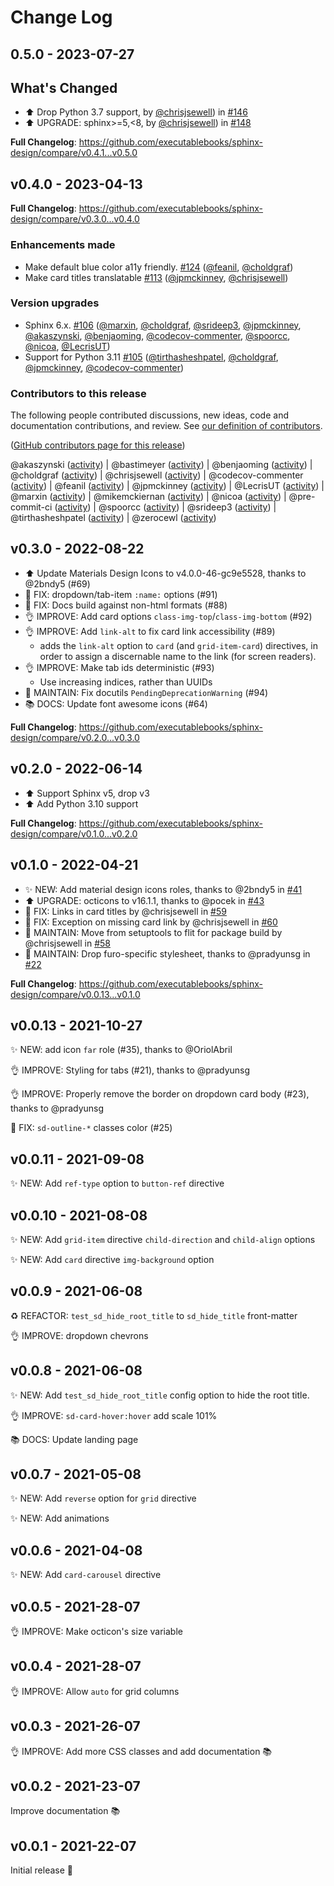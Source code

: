 # Change Log

## 0.5.0 - 2023-07-27

## What's Changed

* ⬆️ Drop Python 3.7 support, by [@chrisjsewell](https://github.com/chrisjsewell)) in [#146](https://github.com/executablebooks/sphinx-design/pull/146)
* ⬆️ UPGRADE: sphinx>=5,<8, by [@chrisjsewell](https://github.com/chrisjsewell)) in [#148](https://github.com/executablebooks/sphinx-design/pull/148)

**Full Changelog**: <https://github.com/executablebooks/sphinx-design/compare/v0.4.1...v0.5.0>

## v0.4.0 - 2023-04-13

**Full Changelog**: <https://github.com/executablebooks/sphinx-design/compare/v0.3.0...v0.4.0>

### Enhancements made

- Make default blue color a11y friendly. [#124](https://github.com/executablebooks/sphinx-design/pull/124) ([@feanil](https://github.com/feanil), [@choldgraf](https://github.com/choldgraf))
- Make card titles translatable [#113](https://github.com/executablebooks/sphinx-design/pull/113) ([@jpmckinney](https://github.com/jpmckinney), [@chrisjsewell](https://github.com/chrisjsewell))

### Version upgrades

- Sphinx 6.x. [#106](https://github.com/executablebooks/sphinx-design/pull/106) ([@marxin](https://github.com/marxin), [@choldgraf](https://github.com/choldgraf), [@srideep3](https://github.com/srideep3), [@jpmckinney](https://github.com/jpmckinney), [@akaszynski](https://github.com/akaszynski), [@benjaoming](https://github.com/benjaoming), [@codecov-commenter](https://github.com/codecov-commenter), [@spoorcc](https://github.com/spoorcc), [@nicoa](https://github.com/nicoa), [@LecrisUT](https://github.com/LecrisUT))
- Support for Python 3.11 [#105](https://github.com/executablebooks/sphinx-design/pull/105) ([@tirthasheshpatel](https://github.com/tirthasheshpatel), [@choldgraf](https://github.com/choldgraf), [@jpmckinney](https://github.com/jpmckinney), [@codecov-commenter](https://github.com/codecov-commenter))

### Contributors to this release

The following people contributed discussions, new ideas, code and documentation contributions, and review.
See [our definition of contributors](https://github-activity.readthedocs.io/en/latest/#how-does-this-tool-define-contributions-in-the-reports).

([GitHub contributors page for this release](https://github.com/executablebooks/sphinx-design/graphs/contributors?from=2022-08-22&to=2023-04-12&type=c))

@akaszynski ([activity](https://github.com/search?q=repo%3Aexecutablebooks%2Fsphinx-design+involves%3Aakaszynski+updated%3A2022-08-22..2023-04-12&type=Issues)) | @bastimeyer ([activity](https://github.com/search?q=repo%3Aexecutablebooks%2Fsphinx-design+involves%3Abastimeyer+updated%3A2022-08-22..2023-04-12&type=Issues)) | @benjaoming ([activity](https://github.com/search?q=repo%3Aexecutablebooks%2Fsphinx-design+involves%3Abenjaoming+updated%3A2022-08-22..2023-04-12&type=Issues)) | @choldgraf ([activity](https://github.com/search?q=repo%3Aexecutablebooks%2Fsphinx-design+involves%3Acholdgraf+updated%3A2022-08-22..2023-04-12&type=Issues)) | @chrisjsewell ([activity](https://github.com/search?q=repo%3Aexecutablebooks%2Fsphinx-design+involves%3Achrisjsewell+updated%3A2022-08-22..2023-04-12&type=Issues)) | @codecov-commenter ([activity](https://github.com/search?q=repo%3Aexecutablebooks%2Fsphinx-design+involves%3Acodecov-commenter+updated%3A2022-08-22..2023-04-12&type=Issues)) | @feanil ([activity](https://github.com/search?q=repo%3Aexecutablebooks%2Fsphinx-design+involves%3Afeanil+updated%3A2022-08-22..2023-04-12&type=Issues)) | @jpmckinney ([activity](https://github.com/search?q=repo%3Aexecutablebooks%2Fsphinx-design+involves%3Ajpmckinney+updated%3A2022-08-22..2023-04-12&type=Issues)) | @LecrisUT ([activity](https://github.com/search?q=repo%3Aexecutablebooks%2Fsphinx-design+involves%3ALecrisUT+updated%3A2022-08-22..2023-04-12&type=Issues)) | @marxin ([activity](https://github.com/search?q=repo%3Aexecutablebooks%2Fsphinx-design+involves%3Amarxin+updated%3A2022-08-22..2023-04-12&type=Issues)) | @mikemckiernan ([activity](https://github.com/search?q=repo%3Aexecutablebooks%2Fsphinx-design+involves%3Amikemckiernan+updated%3A2022-08-22..2023-04-12&type=Issues)) | @nicoa ([activity](https://github.com/search?q=repo%3Aexecutablebooks%2Fsphinx-design+involves%3Anicoa+updated%3A2022-08-22..2023-04-12&type=Issues)) | @pre-commit-ci ([activity](https://github.com/search?q=repo%3Aexecutablebooks%2Fsphinx-design+involves%3Apre-commit-ci+updated%3A2022-08-22..2023-04-12&type=Issues)) | @spoorcc ([activity](https://github.com/search?q=repo%3Aexecutablebooks%2Fsphinx-design+involves%3Aspoorcc+updated%3A2022-08-22..2023-04-12&type=Issues)) | @srideep3 ([activity](https://github.com/search?q=repo%3Aexecutablebooks%2Fsphinx-design+involves%3Asrideep3+updated%3A2022-08-22..2023-04-12&type=Issues)) | @tirthasheshpatel ([activity](https://github.com/search?q=repo%3Aexecutablebooks%2Fsphinx-design+involves%3Atirthasheshpatel+updated%3A2022-08-22..2023-04-12&type=Issues)) | @zerocewl ([activity](https://github.com/search?q=repo%3Aexecutablebooks%2Fsphinx-design+involves%3Azerocewl+updated%3A2022-08-22..2023-04-12&type=Issues))


## v0.3.0 - 2022-08-22

- ⬆️ Update Materials Design Icons to v4.0.0-46-gc9e5528, thanks to @2bndy5 (#69)
- 🐛 FIX: dropdown/tab-item `:name:` options (#91)
- 🐛 FIX: Docs build against non-html formats (#88)
- 👌 IMPROVE: Add card options `class-img-top`/`class-img-bottom` (#92)
- 👌 IMPROVE: Add `link-alt` to fix card link accessibility (#89)
  - adds the `link-alt` option to `card` (and `grid-item-card`) directives, in order to assign a discernable name to the link (for screen readers).
- 👌 IMPROVE: Make tab ids deterministic (#93)
  - Use increasing indices, rather than UUIDs
- 🔧 MAINTAIN: Fix docutils `PendingDeprecationWarning` (#94)
- 📚 DOCS: Update font awesome icons (#64)

**Full Changelog**: <https://github.com/executablebooks/sphinx-design/compare/v0.2.0...v0.3.0>

## v0.2.0 - 2022-06-14

- ⬆️ Support Sphinx v5, drop v3
- ⬆️ Add Python 3.10 support

**Full Changelog**: <https://github.com/executablebooks/sphinx-design/compare/v0.1.0...v0.2.0>

## v0.1.0 - 2022-04-21

- ✨ NEW: Add material design icons roles, thanks to @2bndy5 in [#41](https://github.com/executablebooks/sphinx-design/pull/41)
- ⬆️ UPGRADE: octicons to v16.1.1, thanks to @pocek in [#43](https://github.com/executablebooks/sphinx-design/pull/43)
- 🐛 FIX: Links in card titles by @chrisjsewell in [#59](https://github.com/executablebooks/sphinx-design/pull/59)
- 🐛 FIX: Exception on missing card link by @chrisjsewell in [#60](https://github.com/executablebooks/sphinx-design/pull/60)
- 🔧 MAINTAIN: Move from setuptools to flit for package build by @chrisjsewell in [#58](https://github.com/executablebooks/sphinx-design/pull/58)
- 🔧 MAINTAIN: Drop furo-specific stylesheet, thanks to @pradyunsg in [#22](https://github.com/executablebooks/sphinx-design/pull/22)

**Full Changelog**: <https://github.com/executablebooks/sphinx-design/compare/v0.0.13...v0.1.0>

## v0.0.13 - 2021-10-27

✨ NEW: add icon `far` role (#35), thanks to @OriolAbril

👌 IMPROVE: Styling for tabs (#21), thanks to @pradyunsg

👌 IMPROVE: Properly remove the border on dropdown card body (#23), thanks to @pradyunsg

🐛 FIX: `sd-outline-*` classes color (#25)

## v0.0.11 - 2021-09-08

✨ NEW: Add `ref-type` option to `button-ref` directive

## v0.0.10 - 2021-08-08

✨ NEW: Add `grid-item` directive `child-direction` and `child-align` options

✨ NEW: Add `card` directive `img-background` option

## v0.0.9 - 2021-06-08

♻️ REFACTOR: `test_sd_hide_root_title` to `sd_hide_title` front-matter

👌 IMPROVE: dropdown chevrons

## v0.0.8 - 2021-06-08

✨ NEW: Add `test_sd_hide_root_title` config option to hide the root title.

👌 IMPROVE: `sd-card-hover:hover` add scale 101%

📚 DOCS: Update landing page

## v0.0.7 - 2021-05-08

✨ NEW: Add `reverse` option for `grid` directive

✨ NEW: Add animations

## v0.0.6 - 2021-04-08

✨ NEW: Add `card-carousel` directive

## v0.0.5 - 2021-28-07

👌 IMPROVE: Make octicon's size variable

## v0.0.4 - 2021-28-07

👌 IMPROVE: Allow `auto` for grid columns

## v0.0.3 - 2021-26-07

👌 IMPROVE: Add more CSS classes and add documentation 📚

## v0.0.2 - 2021-23-07

Improve documentation 📚

## v0.0.1 - 2021-22-07

Initial release 🎉
